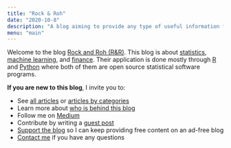```yaml
---
title: "Rock & Roh"
date: "2020-10-8"
description: "A blog aiming to provide any type of useful information for everyone"
menu: "main"
---
```


Welcome to the blog [Rock and Roh (R&R)](/). This blog is about [statistics](/tags/statistics/), [machine learning](/tags/ML/), and [finance](/tags/finance/). Their application is done mostly through [R](/tags/r/) and [Python](/tags/python) where both of them are open source statistical software programs.


**If you are new to this blog**, I invite you to:

* See [all articles](/blog/) or [articles by categories](/tags/)
* Learn more about [who is behind this blog](/about/)
* Follow me on [Medium](https://medium.com/@corr.roh)
* Contribute by writing a [guest post](/contribute/)
* [Support the blog](/support/) so I can keep providing free content on an ad-free blog
* [Contact me](/contact/) if you have any questions
